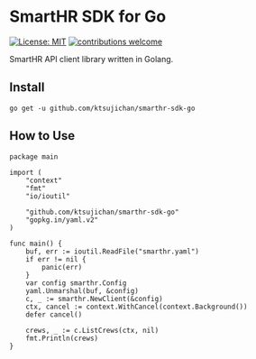 # SmartHR SDK for Go

[![License: MIT](https://img.shields.io/badge/License-MIT-brightgreen.svg)](https://opensource.org/licenses/MIT)
[![contributions welcome](https://img.shields.io/badge/contributions-welcome-brightgreen.svg?style=flat)](https://github.com/ktsujichan/smarthr-sdk-go/issues)

SmartHR API client library written in Golang.

## Install
```
go get -u github.com/ktsujichan/smarthr-sdk-go
```

## How to Use
```golang
package main

import (
	"context"
	"fmt"
	"io/ioutil"

	"github.com/ktsujichan/smarthr-sdk-go"
	"gopkg.in/yaml.v2"
)

func main() {
	buf, err := ioutil.ReadFile("smarthr.yaml")
	if err != nil {
		panic(err)
	}
	var config smarthr.Config
	yaml.Unmarshal(buf, &config)
	c, _ := smarthr.NewClient(&config)
	ctx, cancel := context.WithCancel(context.Background())
	defer cancel()

	crews, _ := c.ListCrews(ctx, nil)
	fmt.Println(crews)
}
```
